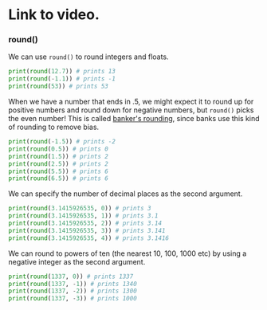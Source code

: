# Link to video.

### round()

We can use `round()` to round integers and floats.

```python
print(round(12.7)) # prints 13
print(round(-1.1)) # prints -1
print(round(53)) # prints 53
```

When we have a number that ends in .5, we might expect it to round up for positive numbers and round down for negative numbers, but `round()` picks the even number! This is called [banker's rounding](https://rounding.to/understanding-the-bankers-rounding/), since banks use this kind of rounding to remove bias.

```python
print(round(-1.5)) # prints -2
print(round(0.5)) # prints 0
print(round(1.5)) # prints 2
print(round(2.5)) # prints 2
print(round(5.5)) # prints 6
print(round(6.5)) # prints 6
```

We can specify the number of decimal places as the second argument.

```python
print(round(3.1415926535, 0)) # prints 3
print(round(3.1415926535, 1)) # prints 3.1
print(round(3.1415926535, 2)) # prints 3.14
print(round(3.1415926535, 3)) # prints 3.141
print(round(3.1415926535, 4)) # prints 3.1416
```

We can round to powers of ten (the nearest 10, 100, 1000 etc) by using a negative integer as the second argument.

```python
print(round(1337, 0)) # prints 1337
print(round(1337, -1)) # prints 1340
print(round(1337, -2)) # prints 1300
print(round(1337, -3)) # prints 1000
```
